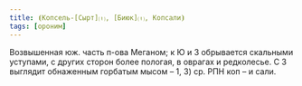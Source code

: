 ```yaml
---
title: ⦗Копсель-[Сырт]⒯, [Биюк]⒯, Копсали⦘
tags: [ороним]
---
```


Возвышенная юж. часть п-ова Меганом; к Ю и З обрывается скальными уступами, с
других сторон более пологая, в оврагах и редколесье. С З выглядит обнаженным
горбатым мысом – 1, 3) ср. РПН коп – и сали.
